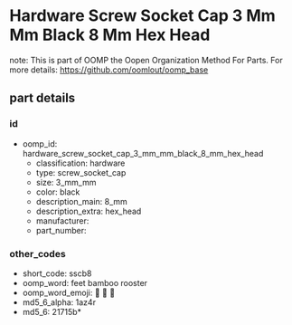 # Hardware Screw Socket Cap 3 Mm Mm Black 8 Mm Hex Head  

note: This is part of OOMP the Oopen Organization Method For Parts. For more details: https://github.com/oomlout/oomp_base

##  part details





### id
* oomp_id: hardware_screw_socket_cap_3_mm_mm_black_8_mm_hex_head
  * classification: hardware
  * type: screw_socket_cap
  * size: 3_mm_mm
  * color: black
  * description_main: 8_mm
  * description_extra: hex_head
  * manufacturer: 
  * part_number: 

### other_codes
* short_code: sscb8
* oomp_word: feet bamboo rooster
* oomp_word_emoji: :feet: :bamboo: :rooster:
* md5_6_alpha: 1az4r
* md5_6: 21715b* 